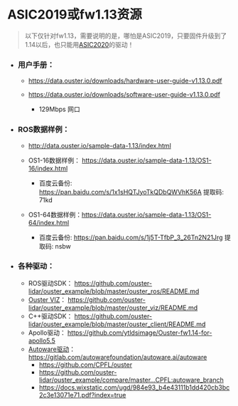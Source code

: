 

# ASIC2019或fw1.13资源

> 以下仅针对fw1.13，需要说明的是，哪怕是ASIC2019，只要固件升级到了1.14以后，也只能用[ASIC2020](/asic2020)的驱动！

- ### 用户手册：

  - https://data.ouster.io/downloads/hardware-user-guide-v1.13.0.pdf

  - https://data.ouster.io/downloads/software-user-guide-v1.13.0.pdf

    - 129Mbps 网口

    

- ### ROS数据样例：

  -  http://data.ouster.io/sample-data-1.13/index.html

  - OS1-16数据样例： https://data.ouster.io/sample-data-1.13/OS1-16/index.html

    - 百度云备份: https://pan.baidu.com/s/1x1sHQTJyoTkQDbQWVhK56A 提取码: 71kd

  - OS1-64数据样例：https://data.ouster.io/sample-data-1.13/OS1-64/index.html

    - 百度云备份: https://pan.baidu.com/s/1j5T-TfbP_3_26Tn2N21Jrg 提取码: nsbw

    

- ### 各种驱动：

  - ROS驱动SDK： https://github.com/ouster-lidar/ouster_example/blob/master/ouster_ros/README.md
  - [Ouster VIZ](https://drive.weixin.qq.com/s?k=AEYARQeBAAY4lGVnMmAE4AvQanABU)：   https://github.com/ouster-lidar/ouster_example/blob/master/ouster_viz/README.md
  - C++驱动SDK： https://github.com/ouster-lidar/ouster_example/blob/master/ouster_client/README.md
  - Apollo驱动：   https://github.com/ytldsimage/Ouster-fw1.14-for-apollo5.5
  - [Autoware驱动](https://docs.wixstatic.com/ugd/984e93_b4e43111b1dd420cb3bc2c3e13071e71.pdf?index=true)：https://gitlab.com/autowarefoundation/autoware.ai/autoware
    - https://github.com/CPFL/ouster
    - https://github.com/ouster-lidar/ouster_example/compare/master...CPFL:autoware_branch
    - https://docs.wixstatic.com/ugd/984e93_b4e43111b1dd420cb3bc2c3e13071e71.pdf?index=true

 